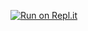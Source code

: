 [![Run on Repl.it](https://repl.it/badge/github/lukasz-kniola/subjid_hash)](https://repl.it/github/lukasz-kniola/subjid_hash)
